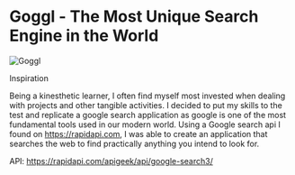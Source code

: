 # Goggl - The Most Unique Search Engine in the World
![Goggl](https://i.ibb.co/yQdYhtq/image.png)

Inspiration

Being a kinesthetic learner, I often find myself most invested when dealing with projects and other tangible activities. I decided to put my skills to the test and replicate a google search application as google is one of the most fundamental tools used in our modern world. 
Using a Google search api I found on https://rapidapi.com, I was able to create an application that searches the web to find practically anything you intend to look for. 

API: https://rapidapi.com/apigeek/api/google-search3/





